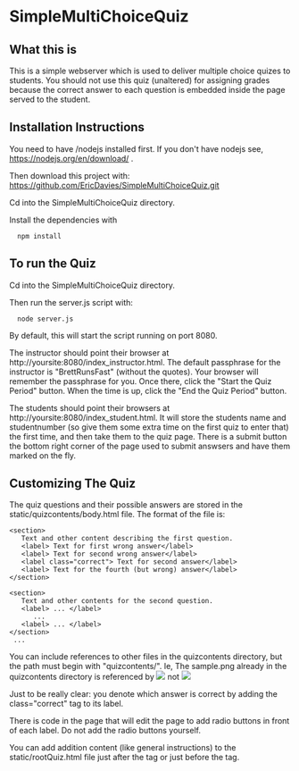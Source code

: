 # SimpleMultiChoiceQuiz

## What this is
This is a simple webserver which is used to deliver multiple choice quizes to students. You should not use this quiz (unaltered) for assigning grades because the correct answer to each question is embedded inside the page served to the student.

## Installation Instructions
You need to have /nodejs installed first. If you don't have nodejs see, https://nodejs.org/en/download/ .

Then download this project with: https://github.com/EricDavies/SimpleMultiChoiceQuiz.git

Cd into the SimpleMultiChoiceQuiz directory.

Install the dependencies with

      npm install

## To run the Quiz

Cd into the SimpleMultiChoiceQuiz directory.

Then run the server.js script with:

      node server.js

By default, this will start the script running on port 8080.

The instructor should point their browser at http://yoursite:8080/index_instructor.html. The default passphrase for the instructor is "BrettRunsFast" (without the quotes). Your browser will remember the passphrase for you. Once there, click the "Start the Quiz Period" button. When the time is up, click the "End the Quiz Period" button.

The students should point their browsers at http://yoursite:8080/index_student.html. It will store the students name and studentnumber (so give them some extra time on the first quiz to enter that) the first time, and then take them to the quiz page. There is a submit button the bottom right corner of the page used to submit answsers and have them marked on the fly.

## Customizing The Quiz

The quiz questions and their possible answers are stored in the static/quizcontents/body.html file. The format of the file is:

    <section>
       Text and other content describing the first question.
       <label> Text for first wrong answer</label>
       <label> Text for second wrong answer</label>
       <label class="correct"> Text for second answer</label>
       <label> Text for the fourth (but wrong) answer</label>
    </section>

    <section>
       Text and other contents for the second question.
       <label> ... </label>
          ...
       <label> ... </label>
    </section>
     ...

You can include references to other files in the quizcontents directory, but the path must begin with "quizcontents/". Ie, The sample.png already in the quizcontents directory is referenced by
      <img src="quizcontents/sample.png"/>
not
      <img src="sample.png"/>

Just to be really clear: you denote which answer is correct by adding the class="correct" tag to its label.

There is code in the page that will edit the page to add radio buttons in front of each label. Do not add the radio buttons yourself.

You can add addition content (like general instructions) to the static/rootQuiz.html file just after the <body> tag or just before the </body> tag.


